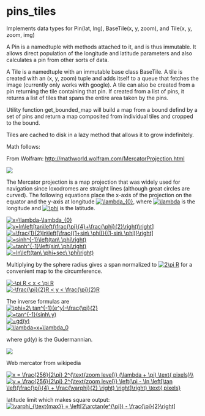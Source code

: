 # pins_tiles
Implements data types for Pin(lat, lng), BaseTile(x, y, zoom), and Tile(x, y, zoom, img)  

A Pin is a namedtuple with methods attached to it, and is thus immutable. It allows direct population of the longitude and latitude parameters and also calculates a pin from other sorts of data.  

A Tile is a namedtuple with an immutable base class BaseTile. A tile is created with an (x, y, zoom) tuple and adds itself to a queue that fetches the image (currently only works with google). A tile can also be created from a pin returning the tile containing that pin. If created from a list of pins, it returns a list of tiles that spans the entire area taken by the pins.

Utility function get_bounded_map will build a map from a bound defind by a set of pins and return a map composited from individual tiles and cropped to the bound.

Tiles are cached to disk in a lazy method that allows it to grow indefinitely.

Math follows:

From Wolfram: http://mathworld.wolfram.com/MercatorProjection.html

<img src="http://mathworld.wolfram.com/images/eps-gif/MercatorProjection_1000.gif">

The Mercator projection is a map projection that was widely used for navigation since loxodromes are straight lines (although great circles are curved). The following equations place the x-axis of the projection on the equator and the y-axis at longitude <a href="https://www.codecogs.com/eqnedit.php?latex=\lambda_{0}" target="_blank"><img src="https://latex.codecogs.com/gif.latex?\lambda_{0}" title="\lambda_{0}" /></a>, where <a href="https://www.codecogs.com/eqnedit.php?latex=\lambda" target="_blank"><img src="https://latex.codecogs.com/gif.latex?\lambda" title="\lambda" /></a> is the longitude and <a href="https://www.codecogs.com/eqnedit.php?latex=\phi" target="_blank"><img src="https://latex.codecogs.com/gif.latex?\phi" title="\phi" /></a> is the latitude.

<a href="https://www.codecogs.com/eqnedit.php?latex=x=\lambda-\lambda_{0}" target="_blank"><img src="https://latex.codecogs.com/gif.latex?x=\lambda-\lambda_{0}" title="x=\lambda-\lambda_{0}" /></a>  
<a href="https://www.codecogs.com/eqnedit.php?latex=y=ln\left[tan\left(\frac{\pi}{4}&plus;\frac{\phi}{2}\right)\right]" target="_blank"><img src="https://latex.codecogs.com/gif.latex?y=ln\left[tan\left(\frac{\pi}{4}&plus;\frac{\phi}{2}\right)\right]" title="y=ln\left[tan\left(\frac{\pi}{4}+\frac{\phi}{2}\right)\right]" /></a>  
<a href="https://www.codecogs.com/eqnedit.php?latex==\frac{1}{2}ln\left[\frac{(1&plus;sin\&space;\phi)}{(1-sin\&space;\phi)}\right]" target="_blank"><img src="https://latex.codecogs.com/gif.latex?=\frac{1}{2}ln\left[\frac{(1&plus;sin\&space;\phi)}{(1-sin\&space;\phi)}\right]" title="=\frac{1}{2}ln\left[\frac{(1+sin\ \phi)}{(1-sin\ \phi)}\right]" /></a>  
<a href="https://www.codecogs.com/eqnedit.php?latex==sinh^{-1}\left(tan\&space;\phi\right)" target="_blank"><img src="https://latex.codecogs.com/gif.latex?=sinh^{-1}\left(tan\&space;\phi\right)" title="=sinh^{-1}\left(tan\ \phi\right)" /></a>  
<a href="https://www.codecogs.com/eqnedit.php?latex==tanh^{-1}\left(sin\&space;\phi\right)" target="_blank"><img src="https://latex.codecogs.com/gif.latex?=tanh^{-1}\left(sin\&space;\phi\right)" title="=tanh^{-1}\left(sin\ \phi\right)" /></a>  
<a href="https://www.codecogs.com/eqnedit.php?latex==ln\left(tan\&space;\phi&plus;sec\&space;\phi\right)" target="_blank"><img src="https://latex.codecogs.com/gif.latex?=ln\left(tan\&space;\phi&plus;sec\&space;\phi\right)" title="=ln\left(tan\ \phi+sec\ \phi\right)" /></a>

Multiplying by the sphere radius gives a span normalized to <a href="https://www.codecogs.com/eqnedit.php?latex=2\pi&space;R" target="_blank"><img src="https://latex.codecogs.com/gif.latex?2\pi&space;R" title="2\pi R" /></a> for a convenient map to the circumference.  

<a href="https://www.codecogs.com/eqnedit.php?latex=-\pi&space;R&space;<&space;x&space;<&space;\pi&space;R" target="_blank"><img src="https://latex.codecogs.com/gif.latex?-\pi&space;R&space;<&space;x&space;<&space;\pi&space;R" title="-\pi R < x < \pi R" /></a>  
<a href="https://www.codecogs.com/eqnedit.php?latex=-\frac{\pi}{2}R&space;<&space;y&space;<&space;\frac{\pi}{2}R" target="_blank"><img src="https://latex.codecogs.com/gif.latex?-\frac{\pi}{2}R&space;<&space;y&space;<&space;\frac{\pi}{2}R" title="-\frac{\pi}{2}R < y < \frac{\pi}{2}R" /></a>  

The inverse formulas are  
<a href="https://www.codecogs.com/eqnedit.php?latex=\phi=2\&space;tan^{-1}(e^y)-\frac{\pi}{2}" target="_blank"><img src="https://latex.codecogs.com/gif.latex?\phi=2\&space;tan^{-1}(e^y)-\frac{\pi}{2}" title="\phi=2\ tan^{-1}(e^y)-\frac{\pi}{2}" /></a>  
<a href="https://www.codecogs.com/eqnedit.php?latex==tan^{-1}(sinh\&space;y)" target="_blank"><img src="https://latex.codecogs.com/gif.latex?=tan^{-1}(sinh\&space;y)" title="=tan^{-1}(sinh\ y)" /></a>  
<a href="https://www.codecogs.com/eqnedit.php?latex==gd(y)" target="_blank"><img src="https://latex.codecogs.com/gif.latex?=gd(y)" title="=gd(y)" /></a>  
<a href="https://www.codecogs.com/eqnedit.php?latex=\lambda=x&plus;\lambda_0" target="_blank"><img src="https://latex.codecogs.com/gif.latex?\lambda=x&plus;\lambda_0" title="\lambda=x+\lambda_0" /></a>  

where gd(y) is the Gudermannian.  

<div id='svgWrapper'>
    <img src='https://upload.wikimedia.org/wikipedia/commons/e/e2/Cylindrical_Projection_basics2.svg'/>
</div>

Web mercator from wikipedia  

<a href="https://www.codecogs.com/eqnedit.php?latex=x&space;=&space;\frac{256}{2\pi}&space;2^{\text{zoom&space;level}}&space;(\lambda&space;&plus;&space;\pi)&space;\text{&space;pixels}\\" target="_blank"><img src="https://latex.codecogs.com/gif.latex?x&space;=&space;\frac{256}{2\pi}&space;2^{\text{zoom&space;level}}&space;(\lambda&space;&plus;&space;\pi)&space;\text{&space;pixels}\\" title="x = \frac{256}{2\pi} 2^{\text{zoom level}} (\lambda + \pi) \text{ pixels}\\" /></a>  
<a href="https://www.codecogs.com/eqnedit.php?latex=y&space;=&space;\frac{256}{2\pi}&space;2^{\text{zoom&space;level}}&space;\left(\pi&space;-&space;\ln&space;\left[\tan&space;\left(\frac{\pi}{4}&space;&plus;&space;\frac{\varphi}{2}&space;\right)&space;\right]\right)&space;\text{&space;pixels}" target="_blank"><img src="https://latex.codecogs.com/gif.latex?y&space;=&space;\frac{256}{2\pi}&space;2^{\text{zoom&space;level}}&space;\left(\pi&space;-&space;\ln&space;\left[\tan&space;\left(\frac{\pi}{4}&space;&plus;&space;\frac{\varphi}{2}&space;\right)&space;\right]\right)&space;\text{&space;pixels}" title="y = \frac{256}{2\pi} 2^{\text{zoom level}} \left(\pi - \ln \left[\tan \left(\frac{\pi}{4} + \frac{\varphi}{2} \right) \right]\right) \text{ pixels}" /></a>  

latitude limit which makes square output:  
<a href="https://www.codecogs.com/eqnedit.php?latex=\varphi_{\text{max}}&space;=&space;\left[2\arctan(e^{\pi})&space;-&space;\frac{\pi}{2}\right]" target="_blank"><img src="https://latex.codecogs.com/gif.latex?\varphi_{\text{max}}&space;=&space;\left[2\arctan(e^{\pi})&space;-&space;\frac{\pi}{2}\right]" title="\varphi_{\text{max}} = \left[2\arctan(e^{\pi}) - \frac{\pi}{2}\right]" /></a>  
